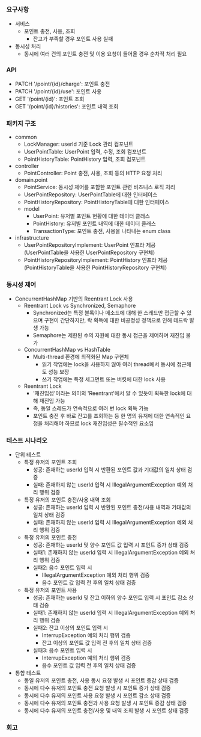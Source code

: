 ### 요구사항
* 서비스 
  * 포인트 충전, 사용, 조회
    * 잔고가 부족할 경우 포인트 사용 실패
* 동시성 처리
  * 동시에 여러 건의 포인트 충전 및 이용 요청이 들어올 경우 순차적 처리 필요
###
### API
* PATCH '/point/{id}/charge': 포인트 충전
* PATCH '/point/{id}/use': 포인트 사용
* GET '/point/{id}': 포인트 조회
* GET '/point/{id}/histories': 포인트 내역 조회
###
### 패키지 구조
* common
  * LockManager: userId 기준 Lock 관리 컴포넌트
  * UserPointTable: UserPoint 입력, 수정, 조회 컴포넌트
  * PointHistoryTable: PointHistory 입력, 조회 컴포넌트
* controller
  * PointController: Point 충전, 사용, 조회 등의 HTTP 요청 처리
* domain.point
  * PointService: 동시성 제어를 포함한 포인트 관련 비즈니스 로직 처리
  * UserPointRepository: UserPointTable에 대한 인터페이스
  * PointHistoryRepository: PointHistoryTable에 대한 인터페이스
  * model
    * UserPoint: 유저별 포인트 현황에 대한 데이터 클래스
    * PointHistory: 유저별 포인트 내역에 대한 데이터 클래스
    * TransactionType: 포인트 충전, 사용을 나타내는 enum class
* infrastructure
  * UserPointRepositoryImplement: UserPoint 인프라 제공</br>(UserPointTable을 사용한 UserPointRepository 구현체)
  * PointHistoryRepositoryImplement: PointHistory 인프라 제공</br>(PointHistoryTable을 사용한 PointHistoryRepository 구현체)

###
### 동시성 제어
* ConcurrentHashMap 기반의 Reentrant Lock 사용
  * Reentrant Lock vs Synchronized, Semaphore
    * Synchronized는 특정 블록이나 메소드에 대해 한 스레드만 접근할 수 있으며 구현이 간단하지만, 락 획득에 대한 비공정성 정책으로 인해 데드락 발생 가능
    * Semaphore는 제한된 수의 자원에 대한 동시 접근을 제어하며 재진입 불가
  * ConcurrentHashMap vs HashTable
    * Multi-thread 환경에 최적화된 Map 구현체
      * 읽기 작업에는 lock을 사용하지 않아 여러 thread에서 동시에 접근해도 성능 보장
      * 쓰기 작업에는 특정 세그먼트 또는 버킷에 대한 lock 사용
  * Reentrant Lock
    * '재진입성'이라는 의미의 'Reentrant'에서 알 수 있듯이 획득한 lock에 대해 재진입 가능
    * 즉, 동일 스레드가 연속적으로 여러 번 lock 획득 가능
    * 포인트 충전 후 바로 잔고를 조회하는 등 한 명의 유저에 대한 연속적인 요청을 처리해야 하므로 lock 재진입성은 필수적인 요소임
    
###
### 테스트 시나리오
* 단위 테스트
  * 특정 유저의 포인트 조회
    * 성공: 존재하는 userId 입력 시 반환된 포인트 값과 기대값의 일치 상태 검증
    * 실패: 존재하지 않는 userId 입력 시 IllegalArgumentException 예외 처리 행위 검증
  * 특정 유저의 포인트 충전/사용 내역 조회
    * 성공: 존재하는 userId 입력 시 반환된 포인트 충전/사용 내역과 기대값의 일치 상태 검증
    * 실패: 존재하지 않는 userId 입력 시 IllegalArgumentException 예외 처리 행위 검증
  * 특정 유저의 포인트 충전
    * 성공: 존재하는 userId 및 양수 포인트 값 입력 시 포인트 증가 상태 검증
    * 실패1: 존재하지 않는 userId 입력 시 IllegalArgumentException 예외 처리 행위 검증
    * 실패2: 음수 포인트 입력 시 
      * IllegalArgumentException 예외 처리 행위 검증
      * 음수 포인트 값 입력 전 후의 일치 상태 검증
  * 특정 유저의 포인트 사용
    * 성공: 존재하는 userId 및 잔고 이하의 양수 포인트 입력 시 포인트 감소 상태 검증
    * 실패1: 존재하지 않는 userId 입력 시 IllegalArgumentException 예외 처리 행위 검증
    * 실패2: 잔고 이상의 포인트 입력 시
      * InterrupException 예외 처리 행위 검증
      * 잔고 이상의 포인트 값 입력 전 후의 일치 상태 검증 
    * 실패3: 음수 포인트 입력 시 
      * InterrupException 예외 처리 행위 검증
      * 음수 포인트 값 입력 전 후의 일치 상태 검증
* 통합 테스트
  * 동일 유저의 포인트 충전, 사용 동시 요청 발생 시 포인트 증감 상태 검증
  * 동시에 다수 유저의 포인트 충전 요청 발생 시 포인트 증가 상태 검증
  * 동시에 다수 유저의 포인트 사용 요청 발생 시 포인트 감소 상태 검증
  * 동시에 다수 유저의 포인트 충전과 사용 요청 발생 시 포인트 증감 상태 검증
  * 동시에 다수 유저의 포인트 충전/사용 및 내역 조회 발생 시 포인트 상태 검증
###
### 회고